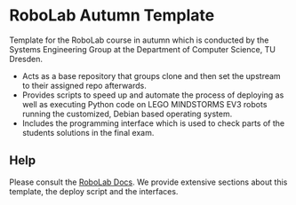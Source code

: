 # RoboLab Autumn Template

Template for the RoboLab course in autumn which is conducted by the Systems Engineering Group at the Department of Computer Science, TU Dresden.

* Acts as a base repository that groups clone and then set the upstream to their assigned repo afterwards.
* Provides scripts to speed up and automate the process of deploying as well as executing Python code on LEGO MINDSTORMS EV3 robots running the customized, Debian based operating system.
* Includes the programming interface which is used to check parts of the students solutions in the final exam.


## Help

Please consult the [RoboLab Docs](https://robolab.inf.tu-dresden.de).
We provide extensive sections about this template, the deploy script and the interfaces.

